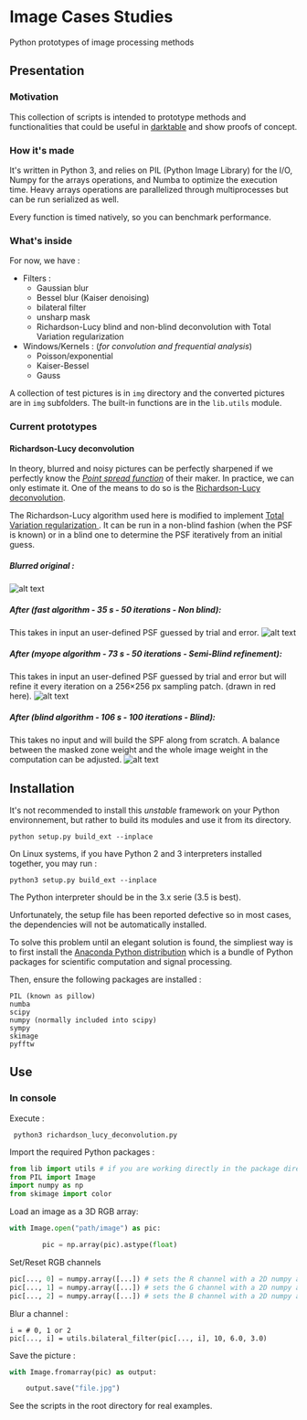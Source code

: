  # Image Cases Studies
Python prototypes of image processing methods

## Presentation

### Motivation

This collection of scripts is intended to prototype methods and functionalities that
could be useful in [darktable](https://github.com/darktable-org/darktable) and
show proofs of concept.

### How it's made

It's written in Python 3, and relies on PIL (Python Image Library) for the I/O, Numpy for the arrays
operations, and Numba to optimize the execution time. Heavy arrays operations 
are parallelized through multiprocesses but can be run serialized as well.


Every function is timed natively, so you can benchmark performance. 

### What's inside

For now, we have :

* Filters :
    * Gaussian blur
    * Bessel blur (Kaiser denoising)
    * bilateral filter
    * unsharp mask
    * Richardson-Lucy blind and non-blind deconvolution with Total Variation regularization
* Windows/Kernels : (*for convolution and frequential analysis*)
    * Poisson/exponential
    * Kaiser-Bessel
    * Gauss
    
A collection of test pictures is in `img` directory and the converted pictures
are in `img` subfolders. The built-in functions are in the `lib.utils` module.
    
### Current prototypes

#### Richardson-Lucy deconvolution

In theory, blurred and noisy pictures can be perfectly sharpened if we perfectly 
know the [*Point spread function*](https://en.wikipedia.org/wiki/Point_spread_function) 
of their maker. In practice, we can only estimate it.
One of the means to do so is the [Richardson-Lucy deconvolution](https://en.wikipedia.org/wiki/Richardson%E2%80%93Lucy_deconvolution).

The Richardson-Lucy algorithm used here is  modified to implement [Total Variation regularization
](http://www.cs.sfu.ca/~pingtan/Papers/pami10_deblur.pdf). It can be run in a non-blind fashion (when the PSF is known)
or in a blind one to determine the PSF iteratively from an initial guess.

##### Blurred original :
![alt text](img/blured.jpg)

##### After (fast algorithm - 35 s - 50 iterations - Non blind):
This takes in input an user-defined PSF guessed by trial and error.
![alt text](img/richardson-lucy-deconvolution/blured-fast-v3.jpg)

##### After (myope algorithm - 73 s - 50 iterations - Semi-Blind refinement):
This takes in input an user-defined PSF guessed by trial and error but will refine it every iteration on a 256×256 px sampling patch.
(drawn in red here).
![alt text](img/richardson-lucy-deconvolution/blured-myope-v5.jpg)

##### After (blind algorithm - 106 s - 100 iterations - Blind):
This takes no input and will build the SPF along from scratch. 
A balance between the masked zone weight and the whole image weight in the computation can be adjusted.
![alt text](img/richardson-lucy-deconvolution/blured-blind-v8.jpg)


## Installation

It's not recommended to install this *unstable* framework on your Python environnement, but rather to build
its modules and use it from its directory.

    python setup.py build_ext --inplace

On Linux systems, if you have Python 2 and 3 interpreters installed together, you may run :

    python3 setup.py build_ext --inplace
    
The Python interpreter should be in the 3.x serie (3.5 is best).
    
Unfortunately, the setup file has been reported defective so in most cases, the dependencies will
not be automatically installed.

To solve this problem until an elegant solution is found, the simpliest way is to first install the [Anaconda Python distribution](https://www.anaconda.com/download/)
which is a bundle of Python packages for scientific computation and signal processing.

Then, ensure the following packages are installed :

    PIL (known as pillow)
    numba
    scipy 
    numpy (normally included into scipy)
    sympy
    skimage
    pyfftw

    
## Use

### In console

Execute :

```shell
 python3 richardson_lucy_deconvolution.py 
```

Import the required Python packages : 

```python
from lib import utils # if you are working directly in the package directory
from PIL import Image 
import numpy as np
from skimage import color
```
    
Load an image as a 3D RGB array:

```python
with Image.open("path/image") as pic:

        pic = np.array(pic).astype(float)
```
    
Set/Reset RGB channels 

```python
pic[..., 0] = numpy.array([...]) # sets the R channel with a 2D numpy array
pic[..., 1] = numpy.array([...]) # sets the G channel with a 2D numpy array
pic[..., 2] = numpy.array([...]) # sets the B channel with a 2D numpy array
```
    
    
Blur a channel : 

    i = # 0, 1 or 2
    pic[..., i] = utils.bilateral_filter(pic[..., i], 10, 6.0, 3.0)
    
Save the picture :
    
```python
with Image.fromarray(pic) as output:

    output.save("file.jpg")
```
    
See the scripts in the root directory for real examples.
